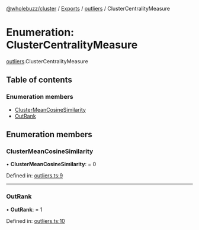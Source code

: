[@wholebuzz/cluster](../README.md) / [Exports](../modules.md) / [outliers](../modules/outliers.md) / ClusterCentralityMeasure

# Enumeration: ClusterCentralityMeasure

[outliers](../modules/outliers.md).ClusterCentralityMeasure

## Table of contents

### Enumeration members

- [ClusterMeanCosineSimilarity](outliers.clustercentralitymeasure.md#clustermeancosinesimilarity)
- [OutRank](outliers.clustercentralitymeasure.md#outrank)

## Enumeration members

### ClusterMeanCosineSimilarity

• **ClusterMeanCosineSimilarity**: = 0

Defined in: [outliers.ts:9](https://github.com/wholebuzz/cluster/blob/master/src/outliers.ts#L9)

___

### OutRank

• **OutRank**: = 1

Defined in: [outliers.ts:10](https://github.com/wholebuzz/cluster/blob/master/src/outliers.ts#L10)
